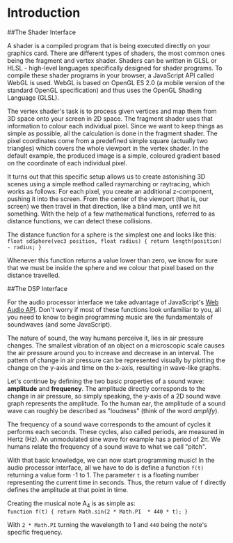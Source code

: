 Introduction
============

##The Shader Interface

A shader is a compiled program that is being executed directly on your graphics card. There are different types of shaders, the most common ones being the fragment and vertex shader. Shaders can be written in GLSL or HLSL - high-level languages specifically designed for shader programs. To compile these shader programs in your browser, a JavaScript API called WebGL is used. WebGL is based on OpenGL ES 2.0 (a mobile version of the standard OpenGL specification) and thus uses the OpenGL Shading Language (GLSL).

The vertex shader's task is to process given vertices and map them from 3D space onto your screen in 2D space. The fragment shader uses that information to colour each individual pixel. Since we want to keep things as simple as possible, all the calculation is done in the fragment shader. The pixel coordinates come from a predefined simple square (actually two triangles) which covers the whole viewport in the vertex shader. In the default example, the produced image is a simple, coloured gradient based on the coordinate of each individual pixel.

It turns out that this specific setup allows us to create astonishing 3D scenes using a simple method called raymarching or raytracing, which works as follows: For each pixel, you create an additional z-component, pushing it into the screen. From the center of the viewport (that is, our screen) we then travel in that direction, like a blind man, until we hit something. With the help of a few mathematical functions, referred to as distance functions, we can detect these collisions.

The distance function for a sphere is the simplest one and looks like this:  
`float sdSphere(vec3 position, float radius) { return length(position) - radius; }`  

Whenever this function returns a value lower than zero, we know for sure that we must be inside the sphere and we colour that pixel based on the distance travelled.

##The DSP Interface

For the audio processor interface we take advantage of JavaScript's [Web Audio API](https://developer.mozilla.org/en-US/docs/Web/API/AudioContext). Don't worry if most of these functions look unfamiliar to you, all you need to know to begin programming music are the fundamentals of soundwaves (and some JavaScript).

The nature of sound, the way humans perceive it, lies in air pressure changes. The smallest vibration of an object on a microscopic scale causes the air pressure around you to increase and decrease in an interval. The pattern of change in air pressure can be represented visually by plotting the change on the y-axis and time on the x-axis, resulting in wave-like graphs.

Let's continue by defining the two basic properties of a sound wave: **amplitude** and **frequency**. The amplitude directly corresponds to the change in air pressure, so simply speaking, the y-axis of a 2D sound wave graph represents the amplitude. To the human ear, the amplitude of a sound wave can roughly be described as "loudness" (think of the word *amplify*).

The frequency of a sound wave corresponds to the amount of cycles it performs each seconds. These cycles, also called periods, are measured in Hertz (Hz). An unmodulated sine wave for example has a period of 2π. We humans relate the frequency of a sound wave to what we call "pitch".

With that basic knowledge, we can now start programming music! In the audio processor interface, all we have to do is define a function `f(t)` returning a value form -1 to 1. The parameter `t` is a floating number representing the current time in seconds. Thus, the return value of `f` directly defines the amplitude at that point in time.

Creating the musical note A<sub>4</sub> is as simple as:  
`function f(t) { return Math.sin(2 * Math.PI  * 440 * t); }`

With `2 * Math.PI` turning the wavelength to 1 and `440` being the note's specific frequency. 
